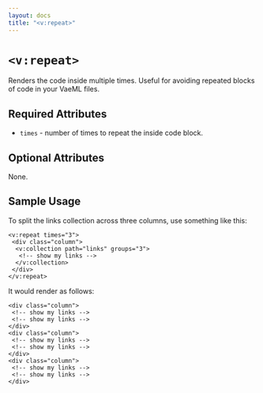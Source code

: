 ```yaml
---
layout: docs
title: "<v:repeat>"
---
```


# `<v:repeat>`

Renders the code inside multiple times. Useful for avoiding repeated
blocks of code in your VaeML files.

## Required Attributes

-   `times` - number of times to repeat the inside code block.

## Optional Attributes

None.

## Sample Usage

To split the links collection across three columns, use something like
this:

    <v:repeat times="3">
     <div class="column">
      <v:collection path="links" groups="3">
       <!-- show my links -->
      </v:collection>
     </div>
    </v:repeat>

It would render as follows:

    <div class="column">
     <!-- show my links -->
     <!-- show my links -->
    </div> 
    <div class="column">
     <!-- show my links -->
     <!-- show my links -->
    </div>
    <div class="column">
     <!-- show my links -->
     <!-- show my links -->
    </div>
